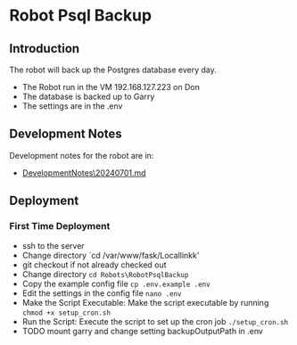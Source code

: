 # Robot Psql Backup

## Introduction

The robot will back up the Postgres database every day.

- The Robot run in the VM 192.168.127.223 on Don
- The database is backed up to Garry
- The settings are in the .env

## Development Notes

Development notes for the robot are in:

- [DevelopmentNotes\20240701.md](DevelopmentNotes\20240701.md)

## Deployment

### First Time Deployment

- ssh to the server
- Change directory `cd /var/www/fask/Locallinkk'
- git checkout if not already checked out
- Change directory `cd Robots\RobotPsqlBackup`
- Copy the example config file `cp .env.example .env`
- Edit the settings in the config file `nano .env`
- Make the Script Executable: Make the script executable by running `chmod +x setup_cron.sh`
- Run the Script: Execute the script to set up the cron job `./setup_cron.sh`
- TODO mount garry and change setting backupOutputPath in .env